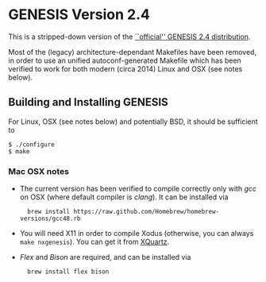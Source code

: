 GENESIS Version 2.4
===================

This is a stripped-down version of the [``official'' GENESIS 2.4
distribution](https://github.com/borismarin/genesis2.4gamma). 

Most of the (legacy) architecture-dependant Makefiles have been
removed, in order to use an unified autoconf-generated Makefile which
has been verified to work for both modern (circa 2014) Linux and OSX
(see notes below).


Building and Installing GENESIS
-------------------------------

For Linux, OSX (see notes below) and potentially BSD, it should be
sufficient to 

    $ ./configure
    $ make



### Mac OSX notes

- The current version has been verified to compile correctly only with
_gcc_ on OSX (where default compiler is _clang_). It can be installed
via 

        brew install https://raw.github.com/Homebrew/homebrew-versions/gcc48.rb

- You will need X11 in order to compile Xodus (otherwise,
you can always ```make nxgenesis```). You can get it from
[XQuartz](http://xquartz.macosforge.org/landing/).

- _Flex_ and _Bison_ are required, and can be installed via

        brew install flex bison
   




